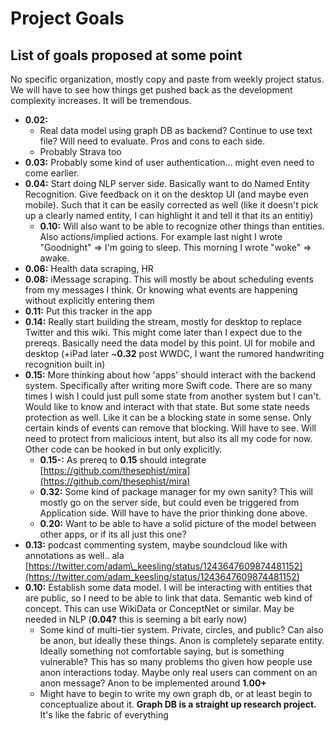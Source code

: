 # Project Goals

## List of goals proposed at some point

No specific organization, mostly copy and paste from weekly project status. We will have to see how things get pushed back as the development complexity increases. It will be tremendous.

* **0.02:** 
  * Real data model using graph DB as backend? Continue to use text file? Will need to evaluate. Pros and cons to each side. 
  * Probably Strava too
* **0.03:** Probably some kind of user authentication... might even need to come earlier. 
* **0.04:** Start doing NLP server side. Basically want to do Named Entity Recognition. Give feedback on it on the desktop UI \(and maybe even mobile\). Such that it can be easily corrected as well \(like it doesn't pick up a clearly named entity, I can highlight it and tell it that its an entitiy\)
  * **0.10:** Will also want to be able to recognize other things than entities. Also actions/implied actions. For example last night I wrote "Goodnight" =&gt; I'm going to sleep. This morning I wrote "woke" =&gt; awake.
* **0.06:** Health data scraping, HR
* **0.08:** iMessage scraping. This will mostly be about scheduling events from my messages I think. Or knowing what events are happening without explicitly entering them
* **0.11:** Put this tracker in the app
* **0.14:** Really start building the stream, mostly for desktop to replace Twitter and this wiki. This might come later than I expect due to the prereqs. Basically need the data model by this point. UI for mobile and desktop \(+iPad later ~**0.32** post WWDC, I want the rumored handwriting recognition built in\)
* **0.15:** More thinking about how 'apps' should interact with the backend system. Specifically after writing more Swift code. There are so many times I wish I could just pull some state from another system but I can't. Would like to know and interact with that state. But some state needs protection as well. Like it can be a blocking state in some sense. Only certain kinds of events can remove that blocking. Will have to see. Will need to protect from malicious intent, but also its all my code for now. Other code can be hooked in but only explicitly.
  * **0.15-:** As prereq to **0.15** should integrate [https://github.com/thesephist/mira](https://github.com/thesephist/mira) 
  * **0.32:** Some kind of package manager for my own sanity? This will mostly go on the server side, but could even be triggered from Application side. Will have to have the prior thinking done above.
  * **0.20:** Want to be able to have a solid picture of the model between other apps, or if its all just this one?
* **0.13:** podcast commenting system, maybe soundcloud like with annotations as well.. ala [https://twitter.com/adam\_keesling/status/1243647609874481152](https://twitter.com/adam_keesling/status/1243647609874481152)
* **0.10:** Establish some data model. I will be interacting with entities that are public, so I need to be able to link that data. Semantic web kind of concept. This can use WikiData or ConceptNet or similar. May be needed in NLP \(**0.04?** this is seeming a bit early now\)
  * Some kind of multi-tier system. Private, circles, and public? Can also be anon, but ideally these things. Anon is completely separate entity. Ideally something not comfortable saying, but is something vulnerable? This has so many problems tho given how people use anon interactions today. Maybe only real users can comment on an anon message? Anon to be implemented around **1.00+**
  * Might have to begin to write my own graph db, or at least begin to conceptualize about it. **Graph DB is a straight up research project.** It's like the fabric of everything

